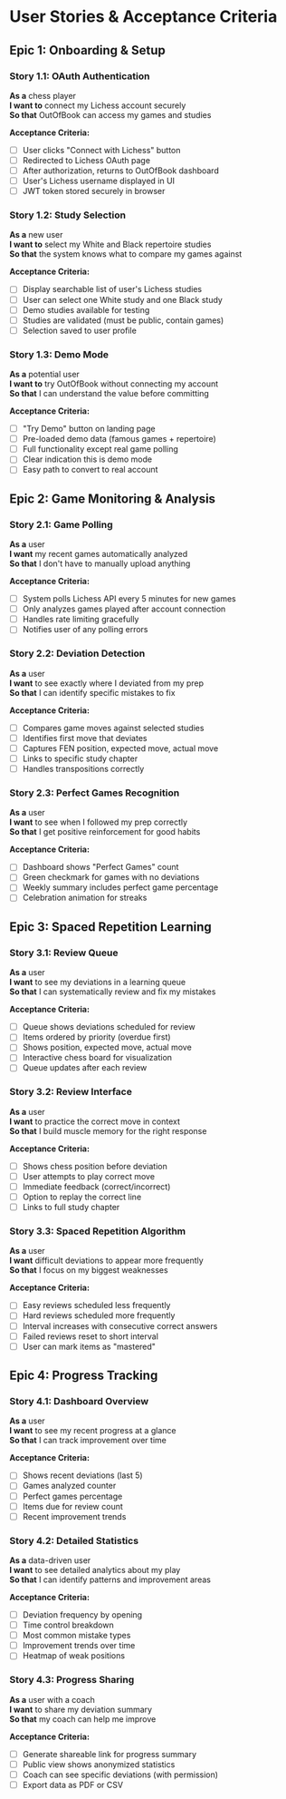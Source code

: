 # User Stories & Acceptance Criteria

## Epic 1: Onboarding & Setup

### Story 1.1: OAuth Authentication
**As a** chess player  
**I want to** connect my Lichess account securely  
**So that** OutOfBook can access my games and studies  

**Acceptance Criteria:**
- [ ] User clicks "Connect with Lichess" button
- [ ] Redirected to Lichess OAuth page
- [ ] After authorization, returns to OutOfBook dashboard
- [ ] User's Lichess username displayed in UI
- [ ] JWT token stored securely in browser

### Story 1.2: Study Selection
**As a** new user  
**I want to** select my White and Black repertoire studies  
**So that** the system knows what to compare my games against  

**Acceptance Criteria:**
- [ ] Display searchable list of user's Lichess studies
- [ ] User can select one White study and one Black study
- [ ] Demo studies available for testing
- [ ] Studies are validated (must be public, contain games)
- [ ] Selection saved to user profile

### Story 1.3: Demo Mode
**As a** potential user  
**I want to** try OutOfBook without connecting my account  
**So that** I can understand the value before committing  

**Acceptance Criteria:**
- [ ] "Try Demo" button on landing page
- [ ] Pre-loaded demo data (famous games + repertoire)
- [ ] Full functionality except real game polling
- [ ] Clear indication this is demo mode
- [ ] Easy path to convert to real account

## Epic 2: Game Monitoring & Analysis

### Story 2.1: Game Polling
**As a** user  
**I want** my recent games automatically analyzed  
**So that** I don't have to manually upload anything  

**Acceptance Criteria:**
- [ ] System polls Lichess API every 5 minutes for new games
- [ ] Only analyzes games played after account connection
- [ ] Handles rate limiting gracefully
- [ ] Notifies user of any polling errors

### Story 2.2: Deviation Detection
**As a** user  
**I want** to see exactly where I deviated from my prep  
**So that** I can identify specific mistakes to fix  

**Acceptance Criteria:**
- [ ] Compares game moves against selected studies
- [ ] Identifies first move that deviates
- [ ] Captures FEN position, expected move, actual move
- [ ] Links to specific study chapter
- [ ] Handles transpositions correctly

### Story 2.3: Perfect Games Recognition
**As a** user  
**I want** to see when I followed my prep correctly  
**So that** I get positive reinforcement for good habits  

**Acceptance Criteria:**
- [ ] Dashboard shows "Perfect Games" count
- [ ] Green checkmark for games with no deviations
- [ ] Weekly summary includes perfect game percentage
- [ ] Celebration animation for streaks

## Epic 3: Spaced Repetition Learning

### Story 3.1: Review Queue
**As a** user  
**I want** to see my deviations in a learning queue  
**So that** I can systematically review and fix my mistakes  

**Acceptance Criteria:**
- [ ] Queue shows deviations scheduled for review
- [ ] Items ordered by priority (overdue first)
- [ ] Shows position, expected move, actual move
- [ ] Interactive chess board for visualization
- [ ] Queue updates after each review

### Story 3.2: Review Interface
**As a** user  
**I want** to practice the correct move in context  
**So that** I build muscle memory for the right response  

**Acceptance Criteria:**
- [ ] Shows chess position before deviation
- [ ] User attempts to play correct move
- [ ] Immediate feedback (correct/incorrect)
- [ ] Option to replay the correct line
- [ ] Links to full study chapter

### Story 3.3: Spaced Repetition Algorithm
**As a** user  
**I want** difficult deviations to appear more frequently  
**So that** I focus on my biggest weaknesses  

**Acceptance Criteria:**
- [ ] Easy reviews scheduled less frequently
- [ ] Hard reviews scheduled more frequently
- [ ] Interval increases with consecutive correct answers
- [ ] Failed reviews reset to short interval
- [ ] User can mark items as "mastered"

## Epic 4: Progress Tracking

### Story 4.1: Dashboard Overview
**As a** user  
**I want** to see my recent progress at a glance  
**So that** I can track improvement over time  

**Acceptance Criteria:**
- [ ] Shows recent deviations (last 5)
- [ ] Games analyzed counter
- [ ] Perfect games percentage
- [ ] Items due for review count
- [ ] Recent improvement trends

### Story 4.2: Detailed Statistics
**As a** data-driven user  
**I want** to see detailed analytics about my play  
**So that** I can identify patterns and improvement areas  

**Acceptance Criteria:**
- [ ] Deviation frequency by opening
- [ ] Time control breakdown
- [ ] Most common mistake types
- [ ] Improvement trends over time
- [ ] Heatmap of weak positions

### Story 4.3: Progress Sharing
**As a** user with a coach  
**I want** to share my deviation summary  
**So that** my coach can help me improve  

**Acceptance Criteria:**
- [ ] Generate shareable link for progress summary
- [ ] Public view shows anonymized statistics
- [ ] Coach can see specific deviations (with permission)
- [ ] Export data as PDF or CSV